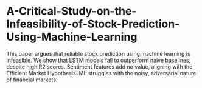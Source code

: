 # A-Critical-Study-on-the-Infeasibility-of-Stock-Prediction-Using-Machine-Learning
This paper argues that reliable stock prediction using machine learning is infeasible. We show that LSTM models fail to outperform naive baselines, despite high R2 scores. Sentiment features add no value, aligning with the Efficient Market Hypothesis. ML struggles with the noisy, adversarial nature of financial markets.

